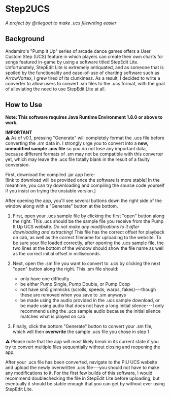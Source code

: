 # Step2UCS
_A project by @rilegoat to make .ucs filewriting easier_

## Background
Andamiro's "Pump it Up" series of arcade dance games offers a User Custom Step (UCS) feature in which players can create their own charts for songs featured in-game by using a software titled StepEdit Lite. Unfortunately, StepEdit Lite is extremely antiquated, and as someone that is spoiled by the functionality and ease-of-use of charting software such as ArrowVortex, I grew tired of its clunkiness. As a result, I decided to write a converter to allow users to convert .sm files to the .ucs format, with the goal of alleviating the need to use StepEdit Lite at all.

## How to Use
**Note: This software requires Java Runtime Environment 1.8.0 or above to work.**

**IMPORTANT**<br>
⚠️ As of v0.1, pressing "Generate" will completely format the .ucs file before converting the .sm data in. I strongly urge you to convert into a **new, unmodified sample .ucs file** so you do not lose any important data, because different formats of .sm may not be compatible with this converter yet, which may leave the .ucs file totally blank in the result of a faulty conversion.

First, download the compiled .jar app here:<br>
[link to download will be provided once the software is more stable! In the meantime, you can try downloading and compiling the source code yourself if you insist on trying the unstable version.]

After opening the app, you'll see several buttons down the right side of the window along with a "Generate" button at the bottom. 

1. First, open your .ucs sample file by clicking the first "open" button along the right. This .ucs should be the sample file you receive from the Pump It Up UCS website. *Do not make any modifications to it after downloading and extracting!* This file has the correct offset for playback on cab, as well as the correct filename for uploading to the website. To be sure your file loaded correctly, after opening the .ucs sample file, the two lines at the bottom of the window should show the file name as well as the correct initial offset in milliseconds.

2. Next, open the .sm file you want to convert to .ucs by clicking the next "open" button along the right. This .sm file should:
    * only have one difficulty
    * be either Pump Single, Pump Double, or Pump Coop
    * not have sm5 gimmicks (scrolls, speeds, warps, fakes)---though these are removed when you save to .sm anyways    
    * be made using the audio provided in the .ucs sample download, or be made using audio that does not have a long initial silence---I only recommend using the .ucs sample audio because the initial silence matches what is played on cab

3. Finally, click the bottom "Generate" button to convert your .sm file, which will then **overwrite** the sample .ucs file you chose in step 1.

:warning: Please note that the app will most likely break in its current state if you try to convert multiple files sequentially without closing and reopening the app.

After your .ucs file has been converted, navigate to the PIU UCS website and upload the newly overwritten .ucs file---you should not have to make any modifications to it. For the first few builds of this software, I would recommend doublechecking the file in StepEdit Lite before uploading, but eventually it should be stable enough that you can get by without ever using StepEdit Lite. 

